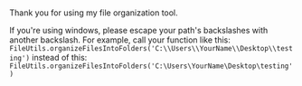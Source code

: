 
###
Thank you for using my file organization tool.

If you're using windows, please escape your path's backslashes with another backslash.
For example, call your function like this: ```FileUtils.organizeFilesIntoFolders('C:\\Users\\YourName\\Desktop\\testing')``` instead of this: ```FileUtils.organizeFilesIntoFolders('C:\Users\YourName\Desktop\testing')```
###
